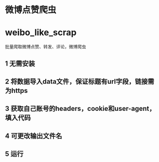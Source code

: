 # 微博点赞爬虫
# weibo_like_scrap

批量爬取微博点赞、转发、评论，微博爬虫

## 1 无需安装
## 2 将数据导入data文件，保证标题有url字段，链接需为https
## 3 获取自己账号的headers，cookie和user-agent，填入代码
## 4 可更改输出文件名
## 5 运行
